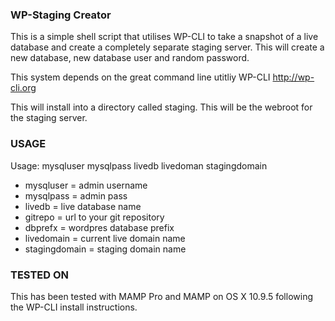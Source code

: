 ### WP-Staging Creator ###

This is a simple shell script that utilises WP-CLI to take a snapshot of a live database and create a completely separate staging server. This will create a new database, new database user and random password. 

This system depends on the great command line utitliy WP-CLI http://wp-cli.org

This will install into a directory called staging. This will be the webroot for the staging server. 

### USAGE ###

Usage: mysqluser mysqlpass livedb livedoman stagingdomain 

- mysqluser = admin username
- mysqlpass = admin pass
- livedb = live database name 
- gitrepo = url to your git repository 
- dbprefx = wordpres database prefix 
- livedomain = current live domain name
- stagingdomain = staging domain name 

### TESTED ON ###

This has been tested with MAMP Pro and MAMP on OS X 10.9.5 following the WP-CLI install instructions. 